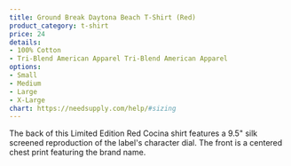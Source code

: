 ```yaml
---
title: Ground Break Daytona Beach T-Shirt (Red)
product_category: t-shirt
price: 24
details:
- 100% Cotton
- Tri-Blend American Apparel Tri-Blend American Apparel
options:
- Small
- Medium
- Large
- X-Large
chart: https://needsupply.com/help/#sizing
---
```


The back of this Limited Edition Red Cocina shirt features a 9.5" silk screened reproduction of the label's character dial. The front is a centered chest print featuring the brand name.
